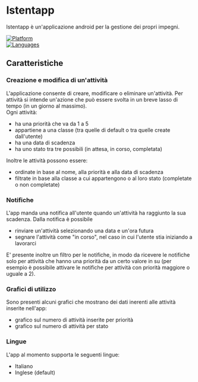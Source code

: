 # Istentapp

Istentapp è un'applicazione android per la gestione dei propri impegni.

[![Platform](https://img.shields.io/badge/Platform-Android-brightgreen)](https://www.android.com/) <br>
[![Languages](https://img.shields.io/badge/Language-Java-blue)](https://www.java.com/)

## Caratteristiche
### Creazione e modifica di un'attività
L'applicazione consente di creare, modificare o eliminare un'attività.
Per attività si intende un'azione che può essere svolta in un breve lasso di tempo (in un giorno al massimo). <br>
Ogni attività:
- ha una priorità che va da 1 a 5
- appartiene a una classe (tra quelle di default o tra quelle create dall'utente)
- ha una data di scadenza
- ha uno stato tra tre possibili (in attesa, in corso, completata)

Inoltre le attività possono essere:
- ordinate in base al nome, alla priorità e alla data di scadenza
- filtrate in base alla classe a cui appartengono o al loro stato (completate o non completate)
### Notifiche
L'app manda una notifica all'utente quando un'attività ha raggiunto la sua scadenza. Dalla notifica è possibile
- rinviare un'attività selezionando una data e un'ora futura
- segnare l'attività come "in corso", nel caso in cui l'utente stia iniziando a lavorarci

E' presente inoltre un filtro per le notifiche, in modo da ricevere le notifiche solo per attività che hanno una priorità da un certo valore in su
(per esempio è possibile attivare le notifiche per attività con priorità maggiore o uguale a 2).
### Grafici di utilizzo
Sono presenti alcuni grafici che mostrano dei dati inerenti alle attività inserite nell'app:
- grafico sul numero di attività inserite per priorità
- grafico sul numero di attività per stato

### Lingue
L'app al momento supporta le seguenti lingue:
- Italiano
- Inglese (default)
